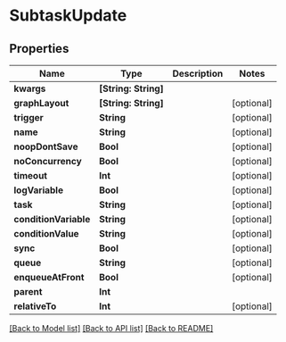 # SubtaskUpdate

## Properties

Name | Type | Description | Notes
------------ | ------------- | ------------- | -------------
**kwargs** | **[String: String]** |  | 
**graphLayout** | **[String: String]** |  | [optional] 
**trigger** | **String** |  | [optional] 
**name** | **String** |  | [optional] 
**noopDontSave** | **Bool** |  | [optional] 
**noConcurrency** | **Bool** |  | [optional] 
**timeout** | **Int** |  | [optional] 
**logVariable** | **Bool** |  | [optional] 
**task** | **String** |  | [optional] 
**conditionVariable** | **String** |  | [optional] 
**conditionValue** | **String** |  | [optional] 
**sync** | **Bool** |  | [optional] 
**queue** | **String** |  | [optional] 
**enqueueAtFront** | **Bool** |  | [optional] 
**parent** | **Int** |  | 
**relativeTo** | **Int** |  | [optional] 

[[Back to Model list]](../#documentation-for-models) [[Back to API list]](../#documentation-for-api-endpoints) [[Back to README]](../)


